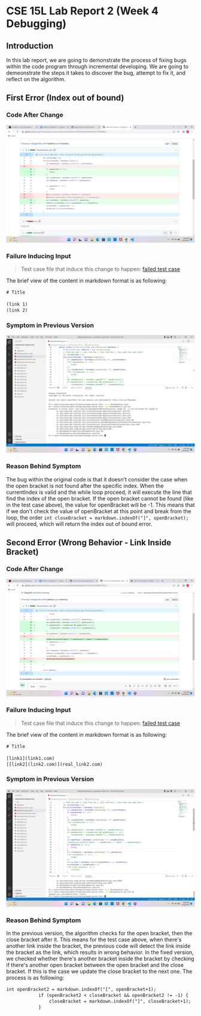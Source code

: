 # CSE 15L Lab Report 2 (Week 4 Debugging)
## Introduction
In this lab report, we are going to demonstrate the process of fixing bugs within the code program through incremental developing. We are going to demeonstrate the steps it takes to discover the bug, attempt to fix it, and reflect on the algorithm.

## First Error (Index out of bound)
### Code After Change

![bug1](https://github.com/fjiang316/cse15l-lab-reports/blob/main/bug%201%20fix,%20index%20out%20of%20bound.png?raw=true)

### Failure Inducing Input
> Test case file that induce this change to happen: [failed test case](https://github.com/fjiang316/markdown-parser-fork/blob/main/test2.md)

The brief view of the content in markdown format is as following:
```
# Title

(link 1)
(link 2)
```

### Symptom in Previous Version
![bug1 Symptom](https://github.com/fjiang316/cse15l-lab-reports/blob/main/bug%201%20symptom.png?raw=true)

### Reason Behind Symptom
The bug within the original code is that it doesn't consider the case when the open bracket is not found after the specific index. When the currentIndex is valid and the while loop proceed, it will execute the line that find the index of the open bracket. If the open bracket cannot be found (like in the test case above), the value for openBracket will be -1. This means that if we don't check the value of openBracket at this point and break from the loop, the order `int closeBracket = markdown.indexOf("]", openBracket);` will proceed, which will return the index out of bound error.

## Second Error (Wrong Behavior - Link Inside Bracket)
### Code After Change

![bug 2 fix](https://github.com/fjiang316/cse15l-lab-reports/blob/main/bug%202%20fix.png?raw=true)

### Failure Inducing Input
> Test case file that induce this change to happen: [failed test case](https://github.com/fjiang316/markdown-parser-fork/blob/main/new-test.md)

The brief view of the content in markdown format is as following:
```
# Title

[link1](link1.com)
[[link2](link2.com)](real_link2.com)
```

### Symptom in Previous Version
![bug 2 symptom](https://github.com/fjiang316/cse15l-lab-reports/blob/main/bug%202%20symp.png?raw=true)

### Reason Behind Symptom
In the previous version, the algorithm checks for the open bracket, then the close bracket after it. This means for the test case above, when there's another link inside the bracket, the previous code will detect the link inside the bracket as the link, which results in wrong behavior. In the fixed version, we checked whether there's another bracket inside the bracket by checking if there's another open bracket between the open bracket and the close bracket. If this is the case we update the close bracket to the next one. The process is as following:
```
int openBracket2 = markdown.indexOf("[", openBracket+1);
            if (openBracket2 < closeBracket && openBracket2 != -1) {
                closeBracket = markdown.indexOf("]", closeBracket+1);
            }
```